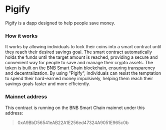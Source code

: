 # Pigify

Pigify is a dapp designed to help people save money. 

### How it works

It works by allowing individuals to lock their coins into a smart contract until they reach their desired savings goal. The smart contract automatically holds the funds until the target amount is reached, providing a secure and convenient way for people to save and manage their crypto assets. The token is built on the BNB Smart Chain blockchain, ensuring transparency and decentralization. By using "Pigify", individuals can resist the temptation to spend their hard-earned money impulsively, helping them reach their savings goals faster and more efficiently.

### Mainnet address

This contract is running on the BNB Smart Chain mainnet under this address:

> 0xA9BbD56541eAB22A1E256ed47324A9051E965c0b

